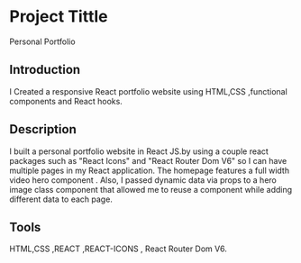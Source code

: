 # Project Tittle

Personal Portfolio

## Introduction
I Created a responsive React portfolio website using HTML,CSS ,functional components and React hooks. 

## Description
I built a personal portfolio website in React JS.by using a couple react packages such as "React Icons" and "React Router Dom V6" so I can have multiple pages in my React application. The homepage features a full width video hero component . Also, I passed dynamic data via props to a hero image class component that allowed me to reuse a component while adding different data to each page.

## Tools
HTML,CSS ,REACT ,REACT-ICONS , React Router Dom V6.
